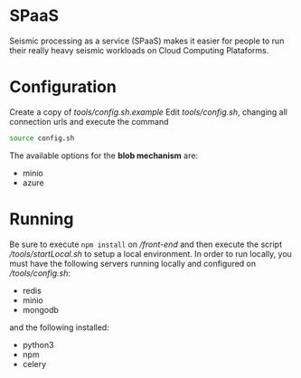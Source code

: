 # SPaaS

Seismic processing as a service (SPaaS) makes it easier for people to run their really heavy seismic workloads on Cloud Computing Plataforms.

# Configuration

Create a copy of *tools/config.sh.example* 
Edit *tools/config.sh*, changing all connection urls and execute the command

```sh
source config.sh
```

The available options for the **blob mechanism** are:

* minio
* azure

# Running
Be sure to execute `npm install` on */front-end* and then execute the script */tools/startLocal.sh* to setup a local environment. In order to run locally, you must have the following servers running locally and configured on */tools/config.sh*:

* redis
* minio
* mongodb

and the following installed:

* python3
* npm
* celery